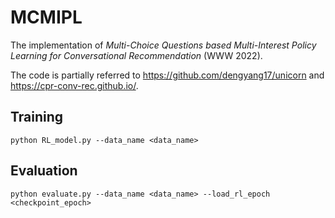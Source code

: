 # MCMIPL

The implementation of _Multi-Choice Questions based Multi-Interest Policy Learning for Conversational Recommendation_ (WWW 2022). 

The code is partially referred to https://github.com/dengyang17/unicorn and https://cpr-conv-rec.github.io/.


## Training
`python RL_model.py --data_name <data_name>`

## Evaluation
`python evaluate.py --data_name <data_name> --load_rl_epoch <checkpoint_epoch>`

<!-- ## Citation
If the code is used in your research, please star this repo and cite our paper as follows:
```
@inproceedings{DBLP:conf/sigir/DengL0DL21,
  author    = {Yang Deng and
               Yaliang Li and
               Fei Sun and
               Bolin Ding and
               Wai Lam},
  title     = {Unified Conversational Recommendation Policy Learning via Graph-based
               Reinforcement Learning},
  booktitle = {{SIGIR} '21: The 44th International {ACM} {SIGIR} Conference on Research
               and Development in Information Retrieval, Virtual Event, Canada, July
               11-15, 2021},
  pages     = {1431--1441},
  publisher = {{ACM}},
  year      = {2021},
}
``` -->
